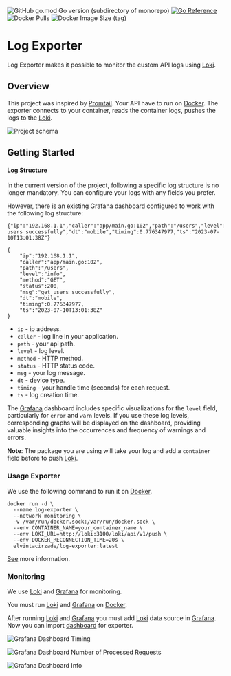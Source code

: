 ![GitHub go.mod Go version (subdirectory of monorepo)](https://img.shields.io/github/go-mod/go-version/elvin-tacirzade/log-exporter?logo=go)
[![Go Reference](https://pkg.go.dev/badge/github.com/elvin-tacirzade/log-exporter.svg)](https://pkg.go.dev/github.com/elvin-tacirzade/log-exporter)
![Docker Pulls](https://img.shields.io/docker/pulls/elvintacirzade/log-exporter?logo=docker&logoColor=white)
![Docker Image Size (tag)](https://img.shields.io/docker/image-size/elvintacirzade/log-exporter/latest?logo=docker&logoColor=white)

# Log Exporter

Log Exporter makes it possible to monitor the custom API logs using [Loki](https://grafana.com/oss/loki/).

## Overview

This project was inspired by [Promtail](https://grafana.com/docs/loki/latest/clients/promtail/). Your API have to run on [Docker](https://www.docker.com/). The exporter connects to your container, reads the container logs, pushes the logs to the [Loki](https://grafana.com/oss/loki/).

![Project schema](https://github.com/elvin-tacirzade/log-exporter/blob/main/grafana/assets/photos/schema.png?raw=true)

## Getting Started

#### Log Structure
In the current version of the project, following a specific log structure is no longer mandatory. You can configure your logs with any fields you prefer.

However, there is an existing Grafana dashboard configured to work with the following log structure:

```
{"ip":"192.168.1.1","caller":"app/main.go:102","path":"/users","level":"info","method":"GET","status":200,"msg":"get users successfully","dt":"mobile","timing":0.776347977,"ts":"2023-07-10T13:01:38Z"}
```

```
{
    "ip":"192.168.1.1",
    "caller":"app/main.go:102",
    "path":"/users",
    "level":"info",
    "method":"GET",
    "status":200,
    "msg":"get users successfully",
    "dt":"mobile",
    "timing":0.776347977,
    "ts":"2023-07-10T13:01:38Z"
}
```

* `ip` - ip address.
* `caller` - log line in your application.
* `path` - your api path.
* `level` - log level.
* `method` - HTTP method.
* `status` - HTTP status code.
* `msg` - your log message.
* `dt` - device type.
* `timing` - your handle time (seconds) for each request.
* `ts` - log creation time.

The [Grafana](https://grafana.com/) dashboard includes specific visualizations for the `level` field, particularly for `error` and `warn` levels. If you use these log levels, corresponding graphs will be displayed on the dashboard, providing valuable insights into the occurrences and frequency of warnings and errors.

**Note**: The package you are using will take your log and add a `container` field before to push [Loki](https://grafana.com/oss/loki/).

### Usage Exporter

We use the following command to run it on [Docker](https://www.docker.com/).

```
docker run -d \
  --name log-exporter \
  --network monitoring \
  -v /var/run/docker.sock:/var/run/docker.sock \
  --env CONTAINER_NAME=your_container_name \
  --env LOKI_URL=http://loki:3100/loki/api/v1/push \
  --env DOCKER_RECONNECTION_TIME=20s \
  elvintacirzade/log-exporter:latest
```

[See](https://hub.docker.com/r/elvintacirzade/log-exporter) more information.

### Monitoring

We use [Loki](https://grafana.com/oss/loki/) and [Grafana](https://grafana.com/) for monitoring.

You must run [Loki](https://grafana.com/oss/loki/) and [Grafana](https://grafana.com/) on [Docker](https://www.docker.com/).


After running [Loki](https://grafana.com/oss/loki/) and [Grafana](https://grafana.com/) you must add [Loki](https://grafana.com/oss/loki/) data source in [Grafana](https://grafana.com/). Now you can import [dashboard](https://grafana.com/grafana/dashboards/19745-custom-logs/) for exporter.

![Grafana Dashboard Timing](https://github.com/elvin-tacirzade/log-exporter/blob/main/grafana/assets/photos/dashboard-timing.png?raw=true)

![Grafana Dashboard Number of Processed Requests](https://github.com/elvin-tacirzade/log-exporter/blob/main/grafana/assets/photos/dashboard-number-of-processed-requests.png?raw=true)

![Grafana Dashboard Info](https://github.com/elvin-tacirzade/log-exporter/blob/main/grafana/assets/photos/dashboard-info.png?raw=true)
